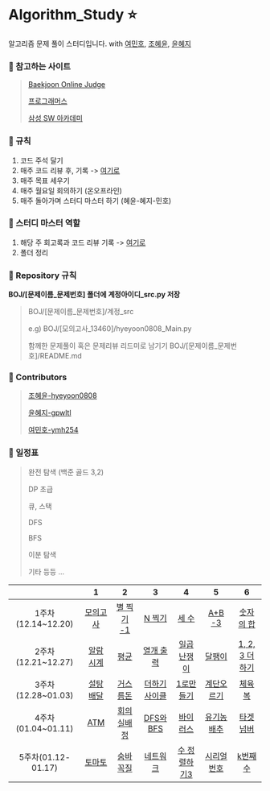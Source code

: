 # Algorithm_Study :star:

알고리즘 문제 풀이 스터디입니다.
with [여민호](https://github.com/ymh254), [조혜윤](http://github.com/hyeyoon0808), [윤혜지](https://github.com/gpwltl)

### :seedling: 참고하는 사이트

> [Baekjoon Online Judge](https://www.acmicpc.net/)
>
> [프로그래머스](https://programmers.co.kr/)
>
> [삼성 SW 아카데미](https://swexpertacademy.com/)

### :seedling: 규칙

1. 코드 주석 달기  
2. 매주 코드 리뷰 후, 기록 -> [여기로](https://github.com/hyeyoon0808/Algorithm_Study/tree/main/Code_review)
3. 매주 목표 세우기
4. 매주 월요일 회의하기 (온오프라인)
5. 매주 돌아가며 스터디 마스터 하기 (혜윤-혜지-민호)

### :seedling: 스터디 마스터 역할

1. 해당 주 회고록과 코드 리뷰 기록 -> [여기로](https://github.com/hyeyoon0808/Algorithm_Study/tree/main/Code_review)
2. 폴더 정리

### :seedling: Repository 규칙

**BOJ/[문제이름_문제번호] 폴더에 계정아이디\_src.py 저장**

> BOJ/[문제이름_문제번호]/계정\_src
>
> e.g) BOJ/[모의고사_13460]/hyeyoon0808_Main.py
>
> 함께한 문제풀이 혹은 문제리뷰 리드미로 남기기
> BOJ/[문제이름_문제번호]/README.md

### :seedling: Contributors

> [조혜윤-hyeyoon0808](http://github.com/hyeyoon0808)
>
> [윤혜지-gpwltl](https://github.com/gpwltl)
>
> [여민호-ymh254](https://github.com/ymh254)

### :seedling: 일정표

> 완전 탐색 (백준 골드 3,2)
>
> DP 초급
>
> 큐, 스택
>
> DFS
>
> BFS
>
> 이분 탐색
>
> 기타 등등 ...

|                    |                                  1                                   |                         2                          |                                  3                                   |                           4                           |                          5                          |                                  6                                   |
| :----------------: | :------------------------------------------------------------------: | :------------------------------------------------: | :------------------------------------------------------------------: | :---------------------------------------------------: | :-------------------------------------------------: | :------------------------------------------------------------------: |
| 1주차(12.14~12.20) | [모의고사](https://programmers.co.kr/learn/courses/30/lessons/42840) | [별 찍기 -1](https://www.acmicpc.net/problem/2438) |            [N 찍기](https://www.acmicpc.net/problem/2741)            |    [세 수](https://www.acmicpc.net/problem/10817)     |   [A+B -3](https://www.acmicpc.net/problem/10950)   |          [숫자의 합](https://www.acmicpc.net/problem/11720)          |
| 2주차(12.21~12.27) |          [알람 시계](https://www.acmicpc.net/problem/2884)           |    [평균](https://www.acmicpc.net/problem/1546)    |          [열개 출력](https://www.acmicpc.net/problem/11721)          |  [일곱 난쟁이](https://www.acmicpc.net/problem/2309)  |   [달팽이](https://www.acmicpc.net/problem/2869)    |        [1, 2, 3 더하기](https://www.acmicpc.net/problem/9095)        |
| 3주차(12.28~01.03) |          [설탕 배달](https://www.acmicpc.net/problem/2839)           |  [거스름돈](https://www.acmicpc.net/problem/5585)  |         [더하기사이클](https://www.acmicpc.net/problem/1110)         |   [1로만들기](https://www.acmicpc.net/problem/1463)   | [계단오르기](https://www.acmicpc.net/problem/2579)  |  [체육복](https://programmers.co.kr/learn/courses/30/lessons/42862)  |
| 4주차(01.04~01.11) |             [ATM](https://www.acmicpc.net/problem/11399)             | [회의실배정](https://www.acmicpc.net/problem/1931) |           [DFS와BFS](https://www.acmicpc.net/problem/1260)           |   [바이러스](https://www.acmicpc.net/problem/2606)    | [유기농배추](https://www.acmicpc.net/problem/1012)  | [타겟넘버](https://programmers.co.kr/learn/courses/30/lessons/43165) |
| 5주차(01.12-01.17) |            [토마토](https://www.acmicpc.net/problem/7576)            |  [숨바꼭질](https://www.acmicpc.net/problem/1697)  | [네트워크](https://programmers.co.kr/learn/courses/30/lessons/43162) | [수 정렬하기3](https://www.acmicpc.net/problem/10989) | [시리얼 번호](https://www.acmicpc.net/problem/1431) | [k번째수](https://programmers.co.kr/learn/courses/30/lessons/42748)  |
